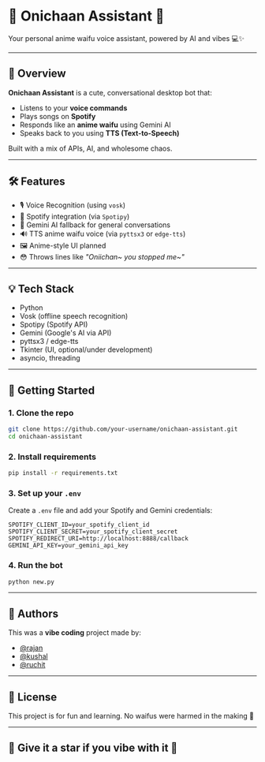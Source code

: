 # 🌸 Onichaan Assistant 🌸  
Your personal anime waifu voice assistant, powered by AI and vibes 💻✨

---

## 🧠 Overview

**Onichaan Assistant** is a cute, conversational desktop bot that:
- Listens to your **voice commands**
- Plays songs on **Spotify**
- Responds like an **anime waifu** using Gemini AI
- Speaks back to you using **TTS (Text-to-Speech)**

Built with a mix of APIs, AI, and wholesome chaos.

---

## 🛠️ Features

- 🎙️ Voice Recognition (using `vosk`)
- 🎵 Spotify integration (via `Spotipy`)
- 🧠 Gemini AI fallback for general conversations
- 🔊 TTS anime waifu voice (via `pyttsx3` or `edge-tts`)
- 🖼️ Anime-style UI planned
- 😳 Throws lines like *"Oniichan~ you stopped me~"*

---

## 💡 Tech Stack

- Python
- Vosk (offline speech recognition)
- Spotipy (Spotify API)
- Gemini (Google's AI via API)
- pyttsx3 / edge-tts
- Tkinter (UI, optional/under development)
- asyncio, threading

---

## 🚀 Getting Started

### 1. Clone the repo  
```bash
git clone https://github.com/your-username/onichaan-assistant.git
cd onichaan-assistant
````

### 2. Install requirements

```bash
pip install -r requirements.txt
```

### 3. Set up your `.env`

Create a `.env` file and add your Spotify and Gemini credentials:

```
SPOTIFY_CLIENT_ID=your_spotify_client_id
SPOTIFY_CLIENT_SECRET=your_spotify_client_secret
SPOTIFY_REDIRECT_URI=http://localhost:8888/callback
GEMINI_API_KEY=your_gemini_api_key
```

### 4. Run the bot

```bash
python new.py
```

---

## 👥 Authors

This was a **vibe coding** project made by:

* [@rajan](https://github.com/rajan0810)
* [@kushal](https://github.com/KushalAgrawal30)
* [@ruchit](https://github.com/ruchit2005)

---


## 📜 License

This project is for fun and learning.
No waifus were harmed in the making 💖

---

## 🌟 Give it a star if you vibe with it 🌟



